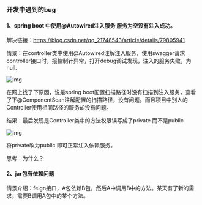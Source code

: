 ### 开发中遇到的bug

#### 1、spring boot 中使用@Autowired注入服务 服务为空没有注入成功。

解决链接：https://blog.csdn.net/qq_21748543/article/details/79805941

情景：在controller类中使用@Autowired注解注入服务，使用swagger请求controller接口时，报控制针异常，打开debug调试发现，注入的服务失败，为null.

![img](https://img-blog.csdn.net/20180403170350286)

在网上找了下原因，说是spring boot配置扫描路径时没有扫描到注入服务，查看了下@ComponentScan注解配置的扫描路径，没有问题。而且项目中别人的Controller使用相同路径的服务却没有问题。

结果：最后发现是Controller类中的方法权限误写成了private  而不是public 

![img](https://img-blog.csdn.net/20180403171048467)

将private改为public  即可正常注入依赖服务。

思考：为什么？



#### 2、jar包有依赖问题

情景介绍：feign接口，A包依赖B包，然后A中调用B中的方法。某天有了新的需求，需要B调用A包中的某个方法。
